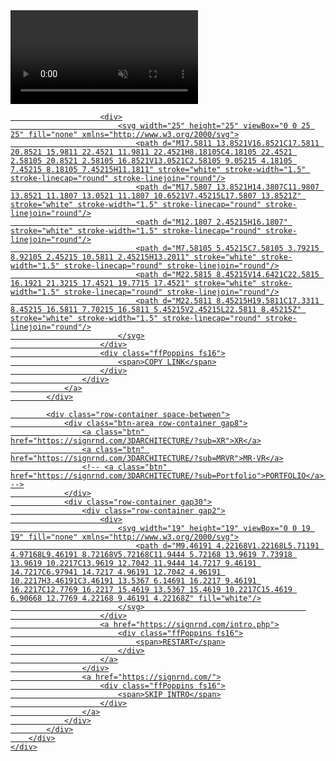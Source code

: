 <?php 
include_once('[.](https://signrnd.com/)/head.php');
$_SESSION['intro'] = 'play';
?>

<div id="intro">
    <div class="video-area">
        <video autoplay muted>
            <source src="[.](https://signrnd.com/)/resource/intro.mp4" type="video/mp4">
        </video>
    </div>
    <div class="ui-area">            
        <div class="col-container space-between">
            <div class="row-container space-between">
                <a href="https://signrnd.com/">
                    <img src="./resource/logo.png" alt="" srcset="">
                </a>
                <a href="#">
                    <div class="row-container gap8">

                        <div>
                            <svg width="25" height="25" viewBox="0 0 25 25" fill="none" xmlns="http://www.w3.org/2000/svg">
                                <path d="M17.5811 13.8521V16.8521C17.5811 20.8521 15.9811 22.4521 11.9811 22.4521H8.18105C4.18105 22.4521 2.58105 20.8521 2.58105 16.8521V13.0521C2.58105 9.05215 4.18105 7.45215 8.18105 7.45215H11.1811" stroke="white" stroke-width="1.5" stroke-linecap="round" stroke-linejoin="round"/>
                                <path d="M17.5807 13.8521H14.3807C11.9807 13.8521 11.1807 13.0521 11.1807 10.6521V7.45215L17.5807 13.8521Z" stroke="white" stroke-width="1.5" stroke-linecap="round" stroke-linejoin="round"/>
                                <path d="M12.1807 2.45215H16.1807" stroke="white" stroke-width="1.5" stroke-linecap="round" stroke-linejoin="round"/>
                                <path d="M7.58105 5.45215C7.58105 3.79215 8.92105 2.45215 10.5811 2.45215H13.2011" stroke="white" stroke-width="1.5" stroke-linecap="round" stroke-linejoin="round"/>
                                <path d="M22.5815 8.45215V14.6421C22.5815 16.1921 21.3215 17.4521 19.7715 17.4521" stroke="white" stroke-width="1.5" stroke-linecap="round" stroke-linejoin="round"/>
                                <path d="M22.5811 8.45215H19.5811C17.3311 8.45215 16.5811 7.70215 16.5811 5.45215V2.45215L22.5811 8.45215Z" stroke="white" stroke-width="1.5" stroke-linecap="round" stroke-linejoin="round"/>
                            </svg>
                        </div>
                        <div class="ffPoppins fs16">
                            <span>COPY LINK</span>
                        </div>
                    </div>
                </a>
            </div>

            <div class="row-container space-between">
                <div class="btn-area row-container gap8">
                    <a class="btn" href="https://signrnd.com/3DARCHITECTURE/?sub=XR">XR</a>
                    <a class="btn" href="https://signrnd.com/3DARCHITECTURE/?sub=MRVR">MR·VR</a>
                    <!-- <a class="btn" href="https://signrnd.com/3DARCHITECTURE/?sub=Portfolio">PORTFOLIO</a> -->
                </div>
                <div class="row-container gap30">
                    <div class="row-container gap2">
                        <div>
                            <svg width="19" height="19" viewBox="0 0 19 19" fill="none" xmlns="http://www.w3.org/2000/svg">
                                <path d="M9.46191 4.22168V1.22168L5.71191 4.97168L9.46191 8.72168V5.72168C11.9444 5.72168 13.9619 7.73918 13.9619 10.2217C13.9619 12.7042 11.9444 14.7217 9.46191 14.7217C6.97941 14.7217 4.96191 12.7042 4.96191 10.2217H3.46191C3.46191 13.5367 6.14691 16.2217 9.46191 16.2217C12.7769 16.2217 15.4619 13.5367 15.4619 10.2217C15.4619 6.90668 12.7769 4.22168 9.46191 4.22168Z" fill="white"/>
                            </svg>                                    
                        </div>
                        <a href="https://signrnd.com/intro.php">
                            <div class="ffPoppins fs16">
                                <span>RESTART</span>
                            </div>
                        </a>
                    </div>
                    <a href="https://signrnd.com/">
                        <div class="ffPoppins fs16">
                            <span>SKIP INTRO</span>
                        </div>
                    </a>
                </div>
            </div>
        </div>
    </div>
</div>



<?php 
include_once('./tail.php'); 
?>
